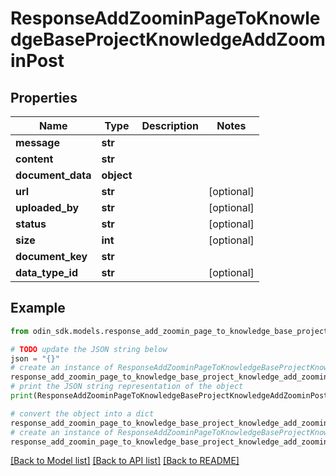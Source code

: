# ResponseAddZoominPageToKnowledgeBaseProjectKnowledgeAddZoominPost


## Properties

Name | Type | Description | Notes
------------ | ------------- | ------------- | -------------
**message** | **str** |  | 
**content** | **str** |  | 
**document_data** | **object** |  | 
**url** | **str** |  | [optional] 
**uploaded_by** | **str** |  | [optional] 
**status** | **str** |  | [optional] 
**size** | **int** |  | [optional] 
**document_key** | **str** |  | 
**data_type_id** | **str** |  | [optional] 

## Example

```python
from odin_sdk.models.response_add_zoomin_page_to_knowledge_base_project_knowledge_add_zoomin_post import ResponseAddZoominPageToKnowledgeBaseProjectKnowledgeAddZoominPost

# TODO update the JSON string below
json = "{}"
# create an instance of ResponseAddZoominPageToKnowledgeBaseProjectKnowledgeAddZoominPost from a JSON string
response_add_zoomin_page_to_knowledge_base_project_knowledge_add_zoomin_post_instance = ResponseAddZoominPageToKnowledgeBaseProjectKnowledgeAddZoominPost.from_json(json)
# print the JSON string representation of the object
print(ResponseAddZoominPageToKnowledgeBaseProjectKnowledgeAddZoominPost.to_json())

# convert the object into a dict
response_add_zoomin_page_to_knowledge_base_project_knowledge_add_zoomin_post_dict = response_add_zoomin_page_to_knowledge_base_project_knowledge_add_zoomin_post_instance.to_dict()
# create an instance of ResponseAddZoominPageToKnowledgeBaseProjectKnowledgeAddZoominPost from a dict
response_add_zoomin_page_to_knowledge_base_project_knowledge_add_zoomin_post_from_dict = ResponseAddZoominPageToKnowledgeBaseProjectKnowledgeAddZoominPost.from_dict(response_add_zoomin_page_to_knowledge_base_project_knowledge_add_zoomin_post_dict)
```
[[Back to Model list]](../README.md#documentation-for-models) [[Back to API list]](../README.md#documentation-for-api-endpoints) [[Back to README]](../README.md)



